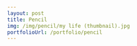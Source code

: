 ```yaml
---
layout: post
title: Pencil
img: /img/pencil/my life (thumbnail).jpg
portfolioUrl: /portfolio/pencil
---
```


